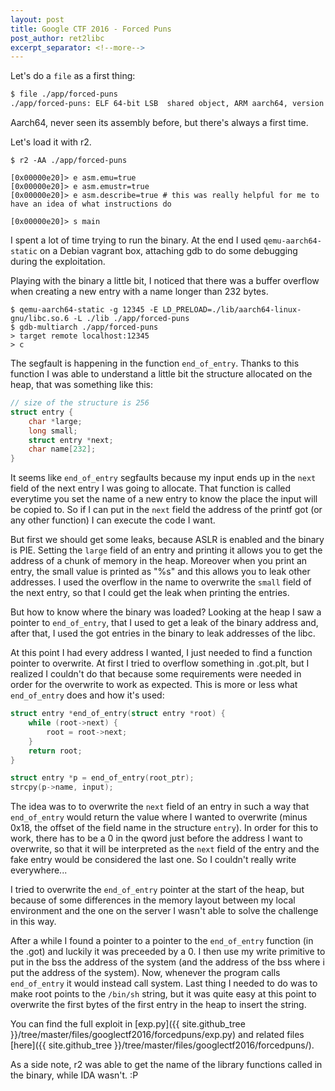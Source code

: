 ```yaml
---
layout: post
title: Google CTF 2016 - Forced Puns
post_author: ret2libc
excerpt_separator: <!--more-->
---
```


Let's do a `file` as a first thing:

```bash
$ file ./app/forced-puns
./app/forced-puns: ELF 64-bit LSB  shared object, ARM aarch64, version 1 (SYSV), dynamically linked (uses shared libs), for GNU/Linux 3.7.0, BuildID[sha1]=a677e5ead33f8ac9d3948e8157cdcfa39b3f9701, not stripped
```

Aarch64, never seen its assembly before, but there's always a first time.
<!--more-->
Let's load it with r2.

```
$ r2 -AA ./app/forced-puns

[0x00000e20]> e asm.emu=true
[0x00000e20]> e asm.emustr=true
[0x00000e20]> e asm.describe=true # this was really helpful for me to have an idea of what instructions do

[0x00000e20]> s main
```

I spent a lot of time trying to run the binary. At the end I used
`qemu-aarch64-static` on a Debian vagrant box, attaching gdb to do some
debugging during the exploitation.

Playing with the binary a little bit, I noticed that there was a buffer overflow
when creating a new entry with a name longer than 232 bytes.

```
$ qemu-aarch64-static -g 12345 -E LD_PRELOAD=./lib/aarch64-linux-gnu/libc.so.6 -L ./lib ./app/forced-puns
$ gdb-multiarch ./app/forced-puns
> target remote localhost:12345
> c
```

The segfault is happening in the function `end_of_entry`. Thanks to this
function I was able to understand a little bit the structure allocated on the
heap, that was something like this:

```C
// size of the structure is 256
struct entry {
	char *large;
	long small;
	struct entry *next;
	char name[232];
}
```

It seems like `end_of_entry` segfaults because my input ends up in the `next` field
of the next entry I was going to allocate. That function is called everytime
you set the name of a new entry to know the place the input will be copied to.
So if I can put in the `next` field the address of the printf got (or any
other function) I can execute the code I want.

But first we should get some leaks, because ASLR is enabled and the binary is
PIE. Setting the `large` field of an entry and printing it allows you to get the
address of a chunk of memory in the heap. Moreover when you print an entry, the
small value is printed as "%s" and this allows you to leak other addresses. I
used the overflow in the name to overwrite the `small` field of the next entry,
so that I could get the leak when printing the entries.

But how to know where the binary was loaded? Looking at the heap I saw a pointer
to `end_of_entry`, that I used to get a leak of the binary address and, after
that, I used the got entries in the binary to leak addresses of the libc.

At this point I had every address I wanted, I just needed to find a function
pointer to overwrite. At first I tried to overflow something in .got.plt, but I
realized I couldn't do that because some requirements were needed in order for
the overwrite to work as expected. This is more or less what `end_of_entry` does
and how it's used:

```C
struct entry *end_of_entry(struct entry *root) {
	while (root->next) {
		root = root->next;
	}
	return root;
}

struct entry *p = end_of_entry(root_ptr);
strcpy(p->name, input);
```

The idea was to to overwrite the `next` field of an entry in such a way that
`end_of_entry` would return the value where I wanted to overwrite (minus 0x18,
the offset of the field name in the structure `entry`). In order for this to
work, there has to be a 0 in the qword just before the address I want to
overwrite, so that it will be interpreted as the `next` field of the entry and
the fake entry would be considered the last one. So I couldn't really write
everywhere...

I tried to overwrite the `end_of_entry` pointer at the start of the heap, but
because of some differences in the memory layout between my local environment
and the one on the server I wasn't able to solve the challenge in this way.

After a while I found a pointer to a pointer to the `end_of_entry` function (in
the .got) and luckily it was preceeded by a 0. I then use my write primitive to
put in the bss the address of the system (and the address of the bss where i put
the address of the system). Now, whenever the program calls `end_of_entry` it
would instead call system. Last thing I needed to do was to make root points to
the `/bin/sh` string, but it was quite easy at this point to overwrite the first
bytes of the first entry in the heap to insert the string.

You can find the full exploit in [exp.py]({{ site.github_tree }}/tree/master/files/googlectf2016/forcedpuns/exp.py)
and related files [here]({{ site.github_tree }}/tree/master/files/googlectf2016/forcedpuns/).



As a side note, r2 was able to get the name of the library functions called in
the binary, while IDA wasn't. :P
